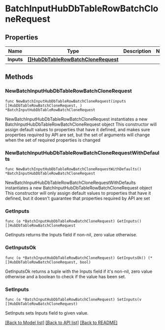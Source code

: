 # BatchInputHubDbTableRowBatchCloneRequest

## Properties

Name | Type | Description | Notes
------------ | ------------- | ------------- | -------------
**Inputs** | [**[]HubDbTableRowBatchCloneRequest**](HubDbTableRowBatchCloneRequest.md) |  | 

## Methods

### NewBatchInputHubDbTableRowBatchCloneRequest

`func NewBatchInputHubDbTableRowBatchCloneRequest(inputs []HubDbTableRowBatchCloneRequest, ) *BatchInputHubDbTableRowBatchCloneRequest`

NewBatchInputHubDbTableRowBatchCloneRequest instantiates a new BatchInputHubDbTableRowBatchCloneRequest object
This constructor will assign default values to properties that have it defined,
and makes sure properties required by API are set, but the set of arguments
will change when the set of required properties is changed

### NewBatchInputHubDbTableRowBatchCloneRequestWithDefaults

`func NewBatchInputHubDbTableRowBatchCloneRequestWithDefaults() *BatchInputHubDbTableRowBatchCloneRequest`

NewBatchInputHubDbTableRowBatchCloneRequestWithDefaults instantiates a new BatchInputHubDbTableRowBatchCloneRequest object
This constructor will only assign default values to properties that have it defined,
but it doesn't guarantee that properties required by API are set

### GetInputs

`func (o *BatchInputHubDbTableRowBatchCloneRequest) GetInputs() []HubDbTableRowBatchCloneRequest`

GetInputs returns the Inputs field if non-nil, zero value otherwise.

### GetInputsOk

`func (o *BatchInputHubDbTableRowBatchCloneRequest) GetInputsOk() (*[]HubDbTableRowBatchCloneRequest, bool)`

GetInputsOk returns a tuple with the Inputs field if it's non-nil, zero value otherwise
and a boolean to check if the value has been set.

### SetInputs

`func (o *BatchInputHubDbTableRowBatchCloneRequest) SetInputs(v []HubDbTableRowBatchCloneRequest)`

SetInputs sets Inputs field to given value.



[[Back to Model list]](../README.md#documentation-for-models) [[Back to API list]](../README.md#documentation-for-api-endpoints) [[Back to README]](../README.md)


